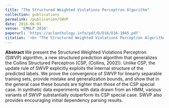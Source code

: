 ```yaml
---
title: "The Structured Weighted Violations Perceptron Algorithm"
collection: publications
permalink: /publication/SWVP
date: 2016-06-01
venue: 'EMNLP 2016'
paperurl: 'https://aclanthology.info/pdf/D/D16/D16-1045.pdf'
citation: '<b> "The Structured Weighted Violations Perceptron Algorithm."</b> Rotem Dror and Roi Reichart. <i> EMNLP 2016. </i>'
---
```


<b> Abstract </b>
We present the Structured Weighted Violations Perceptron (SWVP) algorithm, a new structured prediction algorithm that generalizes the Collins Structured Perceptron (CSP, (Collins, 2002)). Unlike CSP, the update rule of SWVP explicitly exploits the internal structure of the predicted labels. We prove the convergence of SWVP for linearly separable training sets, provide mistake and generalization bounds, and show that in the general case these bounds are tighter than those of the CSP special case. In synthetic data experiments with data drawn from an HMM, various variants of SWVP substantially outperform its CSP special case. SWVP also provides encouraging initial dependency parsing results.
